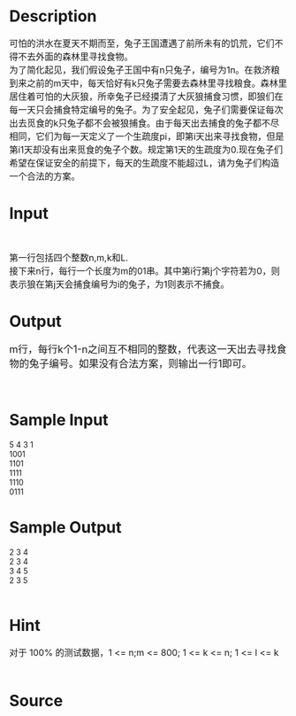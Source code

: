 
# Description

<div class="content"><p><span style="font-size: medium">可怕的洪水在夏天不期而至，兔子王国遭遇了前所未有的饥荒，它们不得不去外面的森林里寻找食物。<br/>
为了简化起见，我们假设兔子王国中有n只兔子，编号为1n。在救济粮到来之前的m天中，每天恰好有k只兔子需要去森林里寻找粮食。森林里居住着可怕的大灰狼，所幸兔子已经摸清了大灰狼捕食习惯，即狼们在每一天只会捕食特定编号的兔子。为了安全起见，兔子们需要保证每次出去觅食的k只兔子都不会被狼捕食。由于每天出去捕食的兔子都不尽相同，它们为每一天定义了一个生疏度pi，即第i天出来寻找食物，但是第i1天却没有出来觅食的兔子个数。规定第1天的生疏度为0.现在兔子们希望在保证安全的前提下，每天的生疏度不能超过L，请为兔子们构造一个合法的方案。</span></p></div>

# Input

<div class="content"><p> </p>
<p><span style="font-size: medium">第一行包括四个整数n,m,k和L.<br/>
接下来n行，每行一个长度为m的01串。其中第i行第j个字符若为0，则表示狼在第j天会捕食编号为i的兔子，为1则表示不捕食。<br/>
</span></p></div>

# Output

<div class="content"><p><font size="4">m行，每行k个1-n之间互不相同的整数，代表这一天出去寻找食物的兔子编号。如果没有合法方案，则输出一行1即可。</font></p>
<p><span style="font-size: medium"><br/>
</span></p></div>

# Sample Input

<div class="content"><span class="sampledata">5 4 3 1<br/>
1001<br/>
1101<br/>
1111<br/>
1110<br/>
0111<br/>
</span></div>

# Sample Output

<div class="content"><span class="sampledata">2 3 4<br/>
2 3 4<br/>
3 4 5<br/>
2 3 5<br/>
<br/>
 </span></div>

# Hint

<div class="content"><p></p><p><span style="font-size: medium">对于 100% 的测试数据，1 &lt;= n;m &lt;= 800; 1 &lt;= k &lt;= n; 1 &lt;= l &lt;= k<br/><br/>
</span></p><p></p></div>

# Source

<div class="content"><p><a href="problemset.php?search="></a></p></div>

